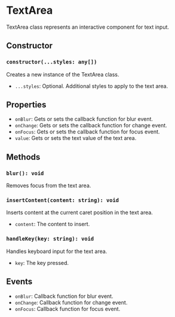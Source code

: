 # TextArea

TextArea class represents an interactive component for text input.

## Constructor

### `constructor(...styles: any[])`

Creates a new instance of the TextArea class.

- `...styles`: Optional. Additional styles to apply to the text area.

## Properties

- `onBlur`: Gets or sets the callback function for blur event.
- `onChange`: Gets or sets the callback function for change event.
- `onFocus`: Gets or sets the callback function for focus event.
- `value`: Gets or sets the text value of the text area.

## Methods

### `blur(): void`

Removes focus from the text area.

### `insertContent(content: string): void`

Inserts content at the current caret position in the text area.

- `content`: The content to insert.

### `handleKey(key: string): void`

Handles keyboard input for the text area.

- `key`: The key pressed.

## Events

- `onBlur`: Callback function for blur event.
- `onChange`: Callback function for change event.
- `onFocus`: Callback function for focus event.

